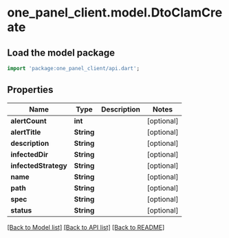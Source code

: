 # one_panel_client.model.DtoClamCreate

## Load the model package
```dart
import 'package:one_panel_client/api.dart';
```

## Properties
Name | Type | Description | Notes
------------ | ------------- | ------------- | -------------
**alertCount** | **int** |  | [optional] 
**alertTitle** | **String** |  | [optional] 
**description** | **String** |  | [optional] 
**infectedDir** | **String** |  | [optional] 
**infectedStrategy** | **String** |  | [optional] 
**name** | **String** |  | [optional] 
**path** | **String** |  | [optional] 
**spec** | **String** |  | [optional] 
**status** | **String** |  | [optional] 

[[Back to Model list]](../README.md#documentation-for-models) [[Back to API list]](../README.md#documentation-for-api-endpoints) [[Back to README]](../README.md)


